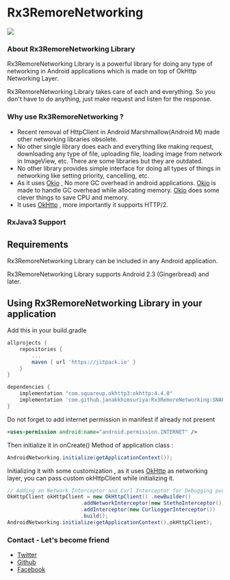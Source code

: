 # Rx3RemoreNetworking

[![](https://jitpack.io/v/janakkhimsuriya/Rx3RemoreNetworking.svg)](https://jitpack.io/#janakkhimsuriya/Rx3RemoreNetworking)

### About Rx3RemoreNetworking Library
Rx3RemoreNetworking Library is a powerful library for doing any type of networking in Android applications which is made on top of OkHttp Networking Layer.

Rx3RemoreNetworking Library takes care of each and everything. So you don't have to do anything, just make request and listen for the response.

### Why use Rx3RemoreNetworking ?
* Recent removal of HttpClient in Android Marshmallow(Android M) made other networking libraries obsolete.
* No other single library does each and everything like making request, downloading any type of file, uploading file, loading
  image from network in ImageView, etc. There are some libraries but they are outdated.
* No other library provides simple interface for doing all types of things in networking like setting priority, cancelling, etc.
* As it uses [Okio](https://github.com/square/okio) , No more GC overhead in android applications.
  [Okio](https://github.com/square/okio) is made to handle GC overhead while allocating memory.
  [Okio](https://github.com/square/okio) does some clever things to save CPU and memory.
* It uses [OkHttp](http://square.github.io/okhttp/) , more importantly it supports HTTP/2.  

### RxJava3 Support

## Requirements

Rx3RemoreNetworking Library can be included in any Android application. 

Rx3RemoreNetworking Library supports Android 2.3 (Gingerbread) and later. 


## Using Rx3RemoreNetworking Library in your application

Add this in your build.gradle
```groovy
allprojects {
    repositories {
        ...
        maven { url 'https://jitpack.io' }
    }
}

dependencies {
    implementation "com.squareup.okhttp3:okhttp:4.4.0"
    implementation 'com.github.janakkhimsuriya:Rx3RemoreNetworking:SNAPSHOT'
}
```
Do not forget to add internet permission in manifest if already not present
```xml
<uses-permission android:name="android.permission.INTERNET" />
```
Then initialize it in onCreate() Method of application class :
```java
AndroidNetworking.initialize(getApplicationContext());
```
Initializing it with some customization , as it uses [OkHttp](http://square.github.io/okhttp/) as networking layer, you can pass custom okHttpClient while initializing it.
```java
// Adding an Network Interceptor and Curl Interceptor for Debugging purpose :
OkHttpClient okHttpClient = new OkHttpClient() .newBuilder()
                        .addNetworkInterceptor(new StethoInterceptor())
                        .addInterceptor(new CurlLoggerInterceptor())
                        .build();
AndroidNetworking.initialize(getApplicationContext(),okHttpClient);
```

### Contact - Let's become friend
- [Twitter](https://twitter.com/Jashita9293)
- [Github](https://github.com/janakkhimsuriya)
- [Facebook](https://www.facebook.com/khimsuriya.janak)
